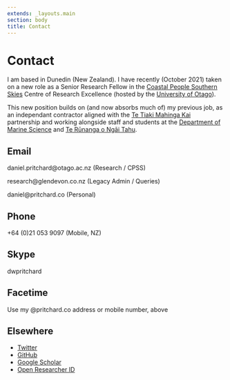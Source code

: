 ```yaml
---
extends: _layouts.main
section: body
title: Contact
---
```


# Contact

I am based in Dunedin (New Zealand). I have recently (October 2021) taken on a new role as a Senior Research Fellow in the [Coastal People Southern Skies][CPSS] Centre of Research Excellence (hosted by the [University of Otago][UoO]). 

This new position builds on (and now absorbs much of) my previous job, as an independant contractor aligned with the [Te Tiaki Mahinga Kai][TMK] partnership and working alongside staff and students at the [Department of Marine Science][MARINE] and [Te Rūnanga o Ngāi Tahu][TAT]. 

[CPSS]: https://www.otago.ac.nz/sciences/research/coastal-people.html
[MARINE]: https://www.otago.ac.nz/marinescience
[UoO]: https://www.otago.ac.nz
[TAT]: https://ngaitahu.iwi.nz/environment/
[TMK]: https://www.mahingakai.org.nz

## <i class="fas fa-envelope"></i> Email
daniel.pritchard<span style="display:none">.HOPEFULLY.HIDDEN</span>@otago.ac.nz (Research / CPSS)

research<span style="display:none">.HOPEFULLY.HIDDEN</span>@glendevon.co.nz (Legacy Admin / Queries)

daniel<span style="display:none">.HOPEFULLY.HIDDEN</span>@pritchard.co (Personal)

## <i class="fas fa-phone"></i> Phone
+64 (0)21 053 9097 (Mobile, NZ)

## <i class="fab fa-skype"></i> Skype  
dwpritchard

## <i class="fab fa-apple"></i> Facetime
Use my @pritchard.co address or mobile number, above

## Elsewhere
- [<i class="fab fa-twitter"></i> Twitter][twitter]  
- [<i class="fab fa-github"></i> GitHub][github]  
- [<i class="fas fa-graduation-cap"></i> Google Scholar][gs]   
- [<i class="fab fa-orcid"></i> Open Researcher ID][orcid]   

[github]: https://github.com/dpritchard
[orcid]: https://orcid.org/0000-0001-8335-5971  
[twitter]: https://twitter.com/dpritchardnz
[gs]: https://scholar.google.co.nz/citations?user=91HSgNoAAAAJ

[QUB]: http://www.qub.ac.uk/ "Queens University Belfast"
[MRG]: http://www.qub.ac.uk/research-centres/eerc/ResearchGroups/MarineResearchGroup/
[SPACE]: http://www.qub.ac.uk/schools/SchoolofPlanningArchitectureandCivilEngineering/ "QUB SPACE"
